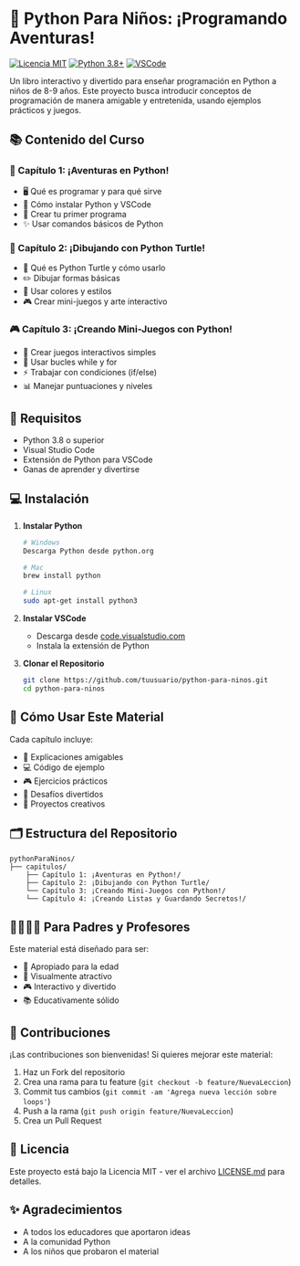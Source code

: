 # 🐍 Python Para Niños: ¡Programando Aventuras!

[![Licencia MIT](https://img.shields.io/badge/Licencia-MIT-green.svg)](https://opensource.org/licenses/MIT)
[![Python 3.8+](https://img.shields.io/badge/python-3.8+-blue.svg)](https://www.python.org/downloads/)
[![VSCode](https://img.shields.io/badge/VSCode-1.85+-blue.svg)](https://code.visualstudio.com/)

Un libro interactivo y divertido para enseñar programación en Python a niños de 8-9 años. Este proyecto busca introducir conceptos de programación de manera amigable y entretenida, usando ejemplos prácticos y juegos.

## 📚 Contenido del Curso

### 🚀 Capítulo 1: ¡Aventuras en Python!
   - 🖥️ Qué es programar y para qué sirve
   - 🐍 Cómo instalar Python y VSCode
   - 📝 Crear tu primer programa
   - ✨ Usar comandos básicos de Python

### 🎨 Capítulo 2: ¡Dibujando con Python Turtle!
   - 🐢 Qué es Python Turtle y cómo usarlo
   - ✏️ Dibujar formas básicas
   - 🌈 Usar colores y estilos
   - 🎮 Crear mini-juegos y arte interactivo

### 🎮 Capítulo 3: ¡Creando Mini-Juegos con Python!
   - 🎲 Crear juegos interactivos simples
   - 🔄 Usar bucles while y for
   - ⚡ Trabajar con condiciones (if/else)
   - 📊 Manejar puntuaciones y niveles

## 🔧 Requisitos

- Python 3.8 o superior
- Visual Studio Code
- Extensión de Python para VSCode
- Ganas de aprender y divertirse

## 💻 Instalación

1. **Instalar Python**
   ```bash
   # Windows
   Descarga Python desde python.org
   
   # Mac
   brew install python
   
   # Linux
   sudo apt-get install python3
   ```

2. **Instalar VSCode**
   - Descarga desde [code.visualstudio.com](https://code.visualstudio.com)
   - Instala la extensión de Python

3. **Clonar el Repositorio**
   ```bash
   git clone https://github.com/tuusuario/python-para-ninos.git
   cd python-para-ninos
   ```

## 📖 Cómo Usar Este Material

Cada capítulo incluye:
- 📝 Explicaciones amigables
- 💻 Código de ejemplo
- 🎮 Ejercicios prácticos
- 🌟 Desafíos divertidos
- 🎨 Proyectos creativos

## 🗂️ Estructura del Repositorio

```
pythonParaNinos/
├── capitulos/
    ├── Capítulo 1: ¡Aventuras en Python!/
    ├── Capítulo 2: ¡Dibujando con Python Turtle/
    └── Capítulo 3: ¡Creando Mini-Juegos con Python!/
    └── Capítulo 4: ¡Creando Listas y Guardando Secretos!/

```

## 👨‍👩‍👧‍👦 Para Padres y Profesores

Este material está diseñado para ser:
- 🎯 Apropiado para la edad
- 🌈 Visualmente atractivo
- 🎮 Interactivo y divertido
- 📚 Educativamente sólido

## 🤝 Contribuciones

¡Las contribuciones son bienvenidas! Si quieres mejorar este material:

1. Haz un Fork del repositorio
2. Crea una rama para tu feature (`git checkout -b feature/NuevaLeccion`)
3. Commit tus cambios (`git commit -am 'Agrega nueva lección sobre loops'`)
4. Push a la rama (`git push origin feature/NuevaLeccion`)
5. Crea un Pull Request

## 📝 Licencia

Este proyecto está bajo la Licencia MIT - ver el archivo [LICENSE.md](LICENSE.md) para detalles.

## ✨ Agradecimientos

- A todos los educadores que aportaron ideas
- A la comunidad Python
- A los niños que probaron el material
